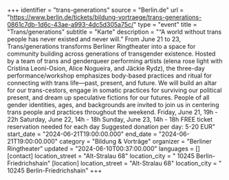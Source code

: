 +++
identifier = "trans-generations"
source = "Berlin.de"
url = "https://www.berlin.de/tickets/bildung-vortraege/trans-generations-0861c7db-1d6c-43ae-a993-4dc5d305a75c/"
type = "event"
title = "Trans/generations"
subtitle = "Karte"
description = "“A world without trans people has never existed and never will.” From June 21 to 23, Trans/generations transforms Berliner Ringtheater into a space for community building across generations of transgender existence. Hosted by a team of trans and genderqueer performing artists (elena rose light with Cristina Leoni-Osion, Alice Nogueira, and Jäckie Rydz), the three-day performance/workshop emphasizes body-based practices and ritual for connecting with trans life—past, present, and future. We will build an altar for our trans-cestors, engage in somatic practices for surviving our political present, and dream up speculative fictions for our futures. People of all gender identities, ages, and backgrounds are invited to join us in centering trans people and practices throughout the weekend. Friday, June 21, 19h - 22h Saturday, June 22, 14h - 18h Sunday, June 23, 14h - 18h FREE ticket reservation needed for each day Suggested donation per day: 5-20 EUR"
start_date = "2024-06-21T19:00:00.000"
end_date = "2024-06-21T19:00:00.000"
category = "Bildung & Vorträge"
organizer = "Berliner Ringtheater"
updated = "2024-06-10T00:37:00.000"
languages = []
[contact]
location_street = "Alt-Stralau 68"
location_city = " 10245 Berlin-Friedrichshain"
[location]
location_street = "Alt-Stralau 68"
location_city = " 10245 Berlin-Friedrichshain"
+++